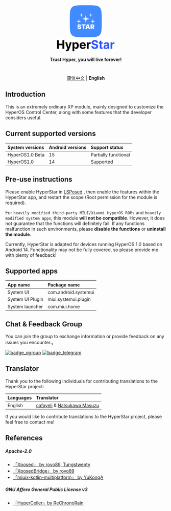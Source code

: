 <div align="center">
<picture  >
<img src="img/app_icon.png" width="100" height="100" alt="icon"/>
</picture>
</div>

<div align="center" >

<picture>
<img src="img/app_name_light.png" width="180" alt="icon"/>
</picture>

**Trust Hyper, you will live forever!**

# 

[简体中文](README.md) | **English**

</div>

## Introduction

This is an extremely ordinary XP module, mainly designed to customize the HyperOS Control Center, along with some features that the developer considers useful.

## Current supported versions

| System versions | Android versions | Support status       |
|:----------------|:-----------------|:---------------------|
| HyperOS1.0 Beta | 15               | Partially functional |
| HyperOS1.0      | 14               | Supported            |

## Pre-use instructions

Please enable HyperStar in [LSPosed](https://github.com/LSPosed/LSPosed/releases) , then enable the features within the HyperStar app, and restart the scope (Root permission for the module is required).

For `heavily modified third-party MIUI/Xiaomi HyperOS ROMs` and `heavily modified system apps`, this module <b>will not be compatible</b>. However, it does not guarantee that the functions will definitely fail. If any functions malfunction in such environments, please <b>disable the functions</b> or <b>uninstall the module</b>.

Currently, HyperStar is adapted for devices running HyperOS 1.0 based on Android 14. Functionality may not be fully covered, so please provide me with plenty of feedback!

## Supported apps

| App name         | Package name         |
|:-----------------|:---------------------|
| System UI        | com.android.systemui |
| System UI Plugin | miui.systemui.plugin |
| System launcher  | com.miui.home        |

## Chat & Feedback Group

You can join the group to exchange information or provide feedback on any issues you encounter.。

[![badge_qgroup]][qgroup_url]
[![badge_telegram]][telegram_url]

## Translator

Thank you to the following individuals for contributing translations to the HyperStar project:

| Languages | Translator                                                                    |
|:----------|:------------------------------------------------------------------------------|
| English   | [cafayeli](https://t.me/cafayeli) & [Natsukawa Masuzu](https://t.me/Minggg07) |

If you would like to contribute translations to the HyperStar project, please feel free to contact me!


## References

##### Apache-2.0

- [「Xposed」 by rovo89, Tungstwenty](https://github.com/rovo89/XposedBridge)
- [「XposedBridge」 by rovo89](https://github.com/rovo89/XposedBridge)
- [「miuix-kotlin-multiplatform」 by YuKongA](https://github.com/miuix-kotlin-multiplatform/miuix)

##### GNU Affero General Public License v3

- [「HyperCeiler」by ReChronoRain](https://github.com/ReChronoRain/HyperCeiler)




[qgroup_url]: http://qm.qq.com/cgi-bin/qm/qr?_wv=1027&amp;k=5ONF7LuaoQS6RWEOUYBuA0x4X8ssvHJp&amp;authKey=Pic4VQJxKBJwSjFzsIzbJ50ILs0vAEPjdC8Nat4zmiuJRlftqz9%2FKjrBwZPQTc4I&amp;noverify=0&amp;group_code=810317966

[badge_qgroup]: https://img.shields.io/badge/QQ-群组-4DB8FF?style=for-the-badge&logo=tencentqq

[telegram_url]: https://t.me/+QQWVM0ToHyEyZmRl

[badge_telegram]: https://img.shields.io/badge/dynamic/json?style=for-the-badge&color=2CA5E0&label=Telegram&logo=telegram&query=%24.data.totalSubs&url=https%3A%2F%2Fapi.spencerwoo.com%2Fsubstats%2F%3Fsource%3Dtelegram%26queryKey%3Dcemiuiler